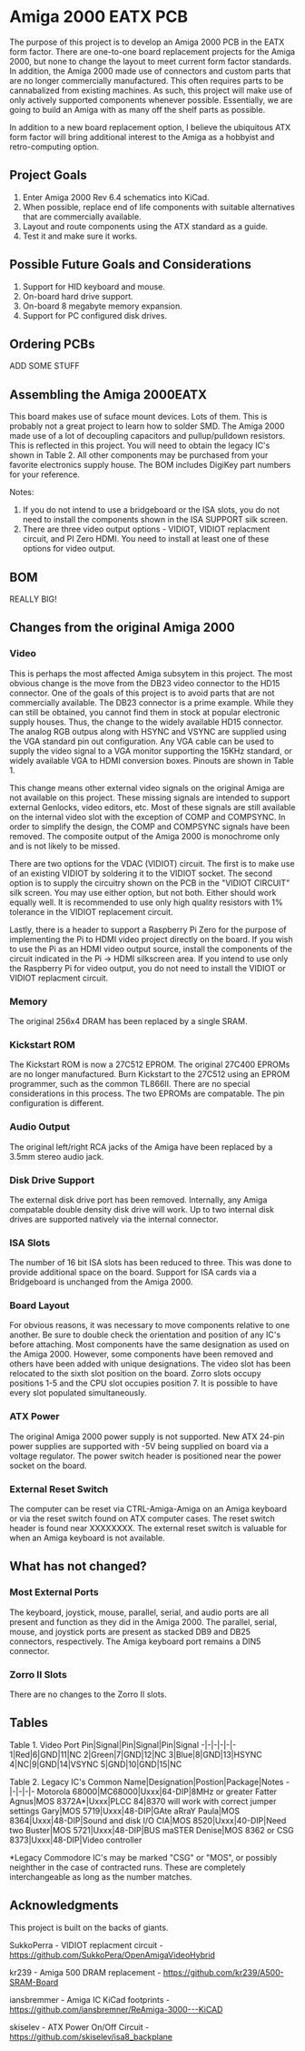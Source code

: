 # Amiga 2000 EATX PCB
The purpose of this project is to develop an Amiga 2000 PCB in the EATX form factor. There are one-to-one board replacement projects for the Amiga 2000, but none to change the layout to meet current form factor standards. In addition, the Amiga 2000 made use of connectors and custom parts that are no longer commercially manufactured. This often requires parts to be cannabalized from existing machines. As such, this project will make use of only actively supported components whenever possible. Essentially, we are going to build an Amiga with as many off the shelf parts as possible.

In addition to a new board replacement option, I believe the ubiquitous ATX form factor will bring additional interest to the Amiga as a hobbyist and retro-computing option.

## Project Goals
1. Enter Amiga 2000 Rev 6.4 schematics into KiCad.
2. When possible, replace end of life components with suitable alternatives that are commercially available.
3. Layout and route components using the ATX standard as a guide.
4. Test it and make sure it works.

## Possible Future Goals and Considerations
1. Support for HID keyboard and mouse.
2. On-board hard drive support.
3. On-board 8 megabyte memory expansion.
4. Support for PC configured disk drives.

## Ordering PCBs
ADD SOME STUFF

## Assembling the Amiga 2000EATX
This board makes use of suface mount devices. Lots of them. This is probably not a great project to learn how to solder SMD. The Amiga 2000 made use of a lot of decoupling capacitors and pullup/pulldown resistors. This is reflected in this project. You will need to obtain the legacy IC's shown in Table 2. All other components may be purchased from your favorite electronics supply house. The BOM includes DigiKey part numbers for your reference.

Notes:
1. If you do not intend to use a bridgeboard or the ISA slots, you do not need to install the components shown in the ISA SUPPORT silk screen.
2. There are three video output options - VIDIOT, VIDIOT replacment circuit, and PI Zero HDMI. You need to install at least one of these options for video output.

## BOM
REALLY BIG!

## Changes from the original Amiga 2000
### Video
This is perhaps the most affected Amiga subsytem in this project. The most obvious change is the move from the DB23 video connector to the HD15 connector. One of the goals of this project is to avoid parts that are not commercially available. The DB23 connector is a prime example. While they can still be obtained, you cannot find them in stock at popular electronic supply houses. Thus, the change to the widely available HD15 connector. The analog RGB outpus along with HSYNC and VSYNC are supplied using the VGA standard pin out configuration. Any VGA cable can be used to supply the video signal to a VGA monitor supporting the 15KHz standard, or widely available VGA to HDMI conversion boxes. Pinouts are shown in Table 1.

This change means other external video signals on the original Amiga are not available on this project. These missing signals are intended to support external Genlocks, video editors, etc. Most of these signals are still available on the internal video slot with the exception of COMP and COMPSYNC. In order to simplify the design, the COMP and COMPSYNC signals have been removed. The composite output of the Amiga 2000 is monochrome only and is not likely to be missed.

There are two options for the VDAC (VIDIOT) circuit. The first is to make use of an existing VIDIOT by soldering it to the VIDIOT socket. The second option is to supply the circuitry shown on the PCB in the "VIDIOT CIRCUIT" silk screen. You may use either option, but not both. Either should work equally well. It is recommended to use only high quality resistors with 1% tolerance in the VIDIOT replacement circuit.

Lastly, there is a header to support a Raspberry Pi Zero for the purpose of implementing the Pi to HDMI video project directly on the board. If you wish to use the Pi as an HDMI video output source, install the components of the circuit indicated in the Pi -> HDMI silkscreen area. If you intend to use only the Raspberry Pi for video output, you do not need to install the VIDIOT or VIDIOT replacment circuit.

### Memory
The original 256x4 DRAM has been replaced by a single SRAM.

### Kickstart ROM
The Kickstart ROM is now a 27C512 EPROM. The original 27C400 EPROMs are no longer manufactured. Burn Kickstart to the 27C512 using an EPROM programmer, such as the common TL866II. There are no special considerations in this process. The two EPROMs are compatable. The pin configuration is different.

### Audio Output
The original left/right RCA jacks of the Amiga have been replaced by a 3.5mm stereo audio jack.

### Disk Drive Support
The external disk drive port has been removed. Internally, any Amiga compatable double density disk drive will work. Up to two internal disk drives are supported natively via the internal connector. 

### ISA Slots
The number of 16 bit ISA slots has been reduced to three. This was done to provide additional space on the board. Support for ISA cards via a Bridgeboard is unchanged from the Amiga 2000. 

### Board Layout
For obvious reasons, it was necessary to move components relative to one another. Be sure to double check the orientation and position of any IC's before attaching. Most components have the same designation as used on the Amiga 2000. However, some components have been removed and others have been added with unique designations. The video slot has been relocated to the sixth slot position on the board. Zorro slots occupy positions 1-5 and the CPU slot occupies position 7. It is possible to have every slot populated simultaneously.

### ATX Power
The original Amiga 2000 power supply is not supported. New ATX 24-pin power supplies are supported with -5V being supplied on board via a voltage regulator. The power switch header is positioned near the power socket on the board.

### External Reset Switch
The computer can be reset via CTRL-Amiga-Amiga on an Amiga keyboard or via the reset switch found on ATX computer cases. The reset switch header is found near XXXXXXXX. The external reset switch is valuable for when an Amiga keyboard is not available.

## What has not changed?
### Most External Ports
The keyboard, joystick, mouse, parallel, serial, and audio ports are all present and function as they did in the Amiga 2000. The parallel, serial, mouse, and joystick ports are present as stacked DB9 and DB25 connectors, respectively. The Amiga keyboard port remains a DIN5 connector. 

### Zorro II Slots
There are no changes to the Zorro II slots.

## Tables
Table 1. Video Port
Pin|Signal|Pin|Signal|Pin|Signal
-|-|-|-|-|-
1|Red|6|GND|11|NC
2|Green|7|GND|12|NC
3|Blue|8|GND|13|HSYNC
4|NC|9|GND|14|VSYNC
5|GND|10|GND|15|NC

Table 2. Legacy IC's
Common Name|Designation|Postion|Package|Notes
-|-|-|-|-
Motorola 68000|MC68000|Uxxx|64-DIP|8MHz or greater
Fatter Agnus|MOS 8372A*|Uxxx|PLCC 84|8370 will work with correct jumper settings
Gary|MOS 5719|Uxxx|48-DIP|GAte aRraY
Paula|MOS 8364|Uxxx|48-DIP|Sound and disk I/O
CIA|MOS 8520|Uxxx|40-DIP|Need two
Buster|MOS 5721|Uxxx|48-DIP|BUS maSTER
Denise|MOS 8362 or CSG 8373|Uxxx|48-DIP|Video controller

*Legacy Commodore IC's may be marked "CSG" or "MOS", or possibly neighther in the case of contracted runs. These are completely interchangeable as long as the number matches.

## Acknowledgments
This project is built on the backs of giants.

SukkoPerra - VIDIOT replacment circuit - https://github.com/SukkoPera/OpenAmigaVideoHybrid

kr239 - Amiga 500 DRAM replacement - https://github.com/kr239/A500-SRAM-Board

iansbremmer - Amiga IC KiCad footprints - https://github.com/iansbremner/ReAmiga-3000---KiCAD

skiselev - ATX Power On/Off Circuit - https://github.com/skiselev/isa8_backplane

